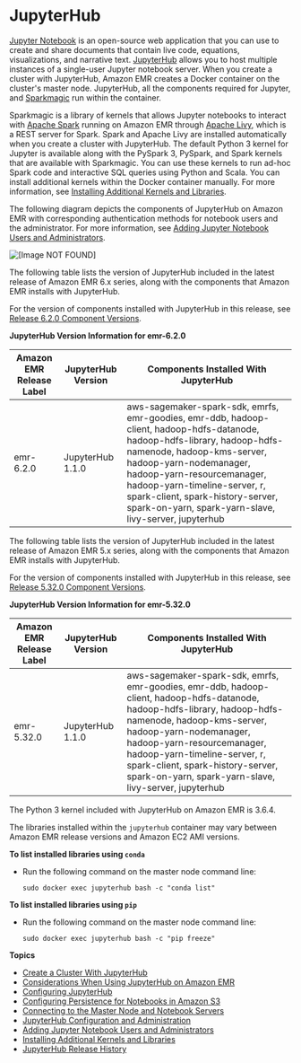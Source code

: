 # JupyterHub<a name="emr-jupyterhub"></a>

[Jupyter Notebook](https://jupyter.org/) is an open\-source web application that you can use to create and share documents that contain live code, equations, visualizations, and narrative text\. [JupyterHub](https://jupyterhub.readthedocs.io/en/latest/) allows you to host multiple instances of a single\-user Jupyter notebook server\. When you create a cluster with JupyterHub, Amazon EMR creates a Docker container on the cluster's master node\. JupyterHub, all the components required for Jupyter, and [Sparkmagic](https://github.com/jupyter-incubator/sparkmagic/blob/master/README.md) run within the container\.

Sparkmagic is a library of kernels that allows Jupyter notebooks to interact with [Apache Spark](https://aws.amazon.com/big-data/what-is-spark/) running on Amazon EMR through [Apache Livy](emr-livy.md), which is a REST server for Spark\. Spark and Apache Livy are installed automatically when you create a cluster with JupyterHub\. The default Python 3 kernel for Jupyter is available along with the PySpark 3, PySpark, and Spark kernels that are available with Sparkmagic\. You can use these kernels to run ad\-hoc Spark code and interactive SQL queries using Python and Scala\. You can install additional kernels within the Docker container manually\. For more information, see [Installing Additional Kernels and Libraries](emr-jupyterhub-install-kernels-libs.md)\.

The following diagram depicts the components of JupyterHub on Amazon EMR with corresponding authentication methods for notebook users and the administrator\. For more information, see [Adding Jupyter Notebook Users and Administrators](emr-jupyterhub-user-access.md)\.

![\[Image NOT FOUND\]](http://docs.aws.amazon.com/emr/latest/ReleaseGuide/images/jupyter-arch.png)

The following table lists the version of JupyterHub included in the latest release of Amazon EMR 6\.x series, along with the components that Amazon EMR installs with JupyterHub\.

For the version of components installed with JupyterHub in this release, see [Release 6\.2\.0 Component Versions](emr-release-6x.md#emr-620-release)\.


**JupyterHub Version Information for emr\-6\.2\.0**  

| Amazon EMR Release Label | JupyterHub Version | Components Installed With JupyterHub | 
| --- | --- | --- | 
| emr\-6\.2\.0 | JupyterHub 1\.1\.0 | aws\-sagemaker\-spark\-sdk, emrfs, emr\-goodies, emr\-ddb, hadoop\-client, hadoop\-hdfs\-datanode, hadoop\-hdfs\-library, hadoop\-hdfs\-namenode, hadoop\-kms\-server, hadoop\-yarn\-nodemanager, hadoop\-yarn\-resourcemanager, hadoop\-yarn\-timeline\-server, r, spark\-client, spark\-history\-server, spark\-on\-yarn, spark\-yarn\-slave, livy\-server, jupyterhub | 

The following table lists the version of JupyterHub included in the latest release of Amazon EMR 5\.x series, along with the components that Amazon EMR installs with JupyterHub\.

For the version of components installed with JupyterHub in this release, see [Release 5\.32\.0 Component Versions](emr-release-5x.md#emr-5320-release)\.


**JupyterHub Version Information for emr\-5\.32\.0**  

| Amazon EMR Release Label | JupyterHub Version | Components Installed With JupyterHub | 
| --- | --- | --- | 
| emr\-5\.32\.0 | JupyterHub 1\.1\.0 | aws\-sagemaker\-spark\-sdk, emrfs, emr\-goodies, emr\-ddb, hadoop\-client, hadoop\-hdfs\-datanode, hadoop\-hdfs\-library, hadoop\-hdfs\-namenode, hadoop\-kms\-server, hadoop\-yarn\-nodemanager, hadoop\-yarn\-resourcemanager, hadoop\-yarn\-timeline\-server, r, spark\-client, spark\-history\-server, spark\-on\-yarn, spark\-yarn\-slave, livy\-server, jupyterhub | 

The Python 3 kernel included with JupyterHub on Amazon EMR is 3\.6\.4\.

The libraries installed within the `jupyterhub` container may vary between Amazon EMR release versions and Amazon EC2 AMI versions\.

**To list installed libraries using `conda`**
+ Run the following command on the master node command line:

  ```
  sudo docker exec jupyterhub bash -c "conda list"
  ```

**To list installed libraries using `pip`**
+ Run the following command on the master node command line:

  ```
  sudo docker exec jupyterhub bash -c "pip freeze"
  ```

**Topics**
+ [Create a Cluster With JupyterHub](emr-jupyterhub-launch.md)
+ [Considerations When Using JupyterHub on Amazon EMR](emr-jupyterhub-considerations.md)
+ [Configuring JupyterHub](emr-jupyterhub-configure.md)
+ [Configuring Persistence for Notebooks in Amazon S3](emr-jupyterhub-s3.md)
+ [Connecting to the Master Node and Notebook Servers](emr-jupyterhub-connect.md)
+ [JupyterHub Configuration and Administration](emr-jupyterhub-administer.md)
+ [Adding Jupyter Notebook Users and Administrators](emr-jupyterhub-user-access.md)
+ [Installing Additional Kernels and Libraries](emr-jupyterhub-install-kernels-libs.md)
+ [JupyterHub Release History](JupyterHub-release-history.md)